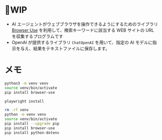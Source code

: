 # 🚧WIP

- AI エージェントがウェブブラウザを操作できるようにするためのライブラリ [Browser Use](https://github.com/browser-use/browser-use) を利用して、検索キーワードに該当する WEB サイトの URL を収集するプログラムです
- OpenAI が提供するライブラリ `ChatOpenAI` を用いて、指定の AI モデルに指示を与え、結果をテキストファイルに保存します。

# メモ

```sh
python3 -m venv venv
source venv/bin/activate
pip install browser-use

playwright install

rm -rf venv
python -m venv venv
source venv/bin/activate
pip install --upgrade pip
pip install browser-use
pip install python-dotenv
```
